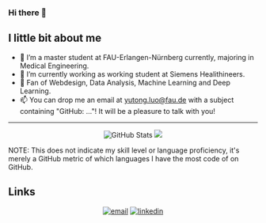 ### Hi there 👋

## I little bit about me

- 🔭 I’m a master student at FAU-Erlangen-Nürnberg currently, majoring in Medical Engineering.
- 🌱 I’m currently working as working student at Siemens Healithineers.
- 👯 Fan of Webdesign, Data Analysis, Machine Learning and Deep Learning.
- 📫 You can drop me an email at yutong.luo@fau.de with a subject containing "GitHub: ..."! It will be a pleasure to talk with you!

---

<p align="center">
  <img src="https://github-readme-stats.vercel.app/api?username=yutong820&show_icons=true&count_private=true" alt="GitHub Stats">
  <img src="https://github-readme-stats.vercel.app/api/top-langs/?username=yutong820&layout=compact">
</p>


NOTE: This does not indicate my skill level or language proficiency, it's merely a GitHub metric of which languages I have the most code of on GitHub.

## Links

<p align="center">
  <a href="mailto:yutong.luo@fau.de"><img src="https://img.icons8.com/color/32/000000/gmail.png" alt="email"/></a>
  <a href="https://www.linkedin.com/in/yutong-luo820/"><img src="https://img.icons8.com/color/32/000000/linkedin.png" alt="linkedin"/></a>
</p>

